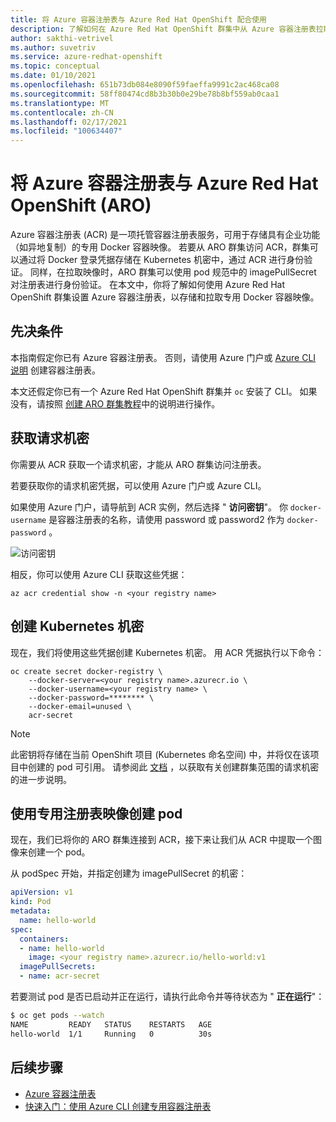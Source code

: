 ```yaml
---
title: 将 Azure 容器注册表与 Azure Red Hat OpenShift 配合使用
description: 了解如何在 Azure Red Hat OpenShift 群集中从 Azure 容器注册表拉取和运行容器。
author: sakthi-vetrivel
ms.author: suvetriv
ms.service: azure-redhat-openshift
ms.topic: conceptual
ms.date: 01/10/2021
ms.openlocfilehash: 651b73db084e8090f59faeffa9991c2ac468ca08
ms.sourcegitcommit: 58ff80474cd8b3b30b0e29be78b8bf559ab0caa1
ms.translationtype: MT
ms.contentlocale: zh-CN
ms.lasthandoff: 02/17/2021
ms.locfileid: "100634407"
---
```

# <a name="use-azure-container-registry-with-azure-red-hat-openshift-aro"></a>将 Azure 容器注册表与 Azure Red Hat OpenShift (ARO) 

Azure 容器注册表 (ACR) 是一项托管容器注册表服务，可用于存储具有企业功能（如异地复制）的专用 Docker 容器映像。 若要从 ARO 群集访问 ACR，群集可以通过将 Docker 登录凭据存储在 Kubernetes 机密中，通过 ACR 进行身份验证。  同样，在拉取映像时，ARO 群集可以使用 pod 规范中的 imagePullSecret 对注册表进行身份验证。 在本文中，你将了解如何使用 Azure Red Hat OpenShift 群集设置 Azure 容器注册表，以存储和拉取专用 Docker 容器映像。

## <a name="prerequisites"></a>先决条件

本指南假定你已有 Azure 容器注册表。 否则，请使用 Azure 门户或 [Azure CLI 说明](../container-registry/container-registry-get-started-azure-cli.md) 创建容器注册表。

本文还假定你已有一个 Azure Red Hat OpenShift 群集并 `oc` 安装了 CLI。 如果没有，请按照 [创建 ARO 群集教程](tutorial-create-cluster.md)中的说明进行操作。

## <a name="get-a-pull-secret"></a>获取请求机密

你需要从 ACR 获取一个请求机密，才能从 ARO 群集访问注册表。

若要获取你的请求机密凭据，可以使用 Azure 门户或 Azure CLI。

如果使用 Azure 门户，请导航到 ACR 实例，然后选择 " **访问密钥**"。  你 `docker-username` 是容器注册表的名称，请使用 password 或 password2 作为 `docker-password` 。

![访问密钥](./media/acr-access-keys.png)

相反，你可以使用 Azure CLI 获取这些凭据：
```azurecli
az acr credential show -n <your registry name>
```

## <a name="create-the-kubernetes-secret"></a>创建 Kubernetes 机密

现在，我们将使用这些凭据创建 Kubernetes 机密。 用 ACR 凭据执行以下命令：

```
oc create secret docker-registry \
    --docker-server=<your registry name>.azurecr.io \
    --docker-username=<your registry name> \
    --docker-password=******** \
    --docker-email=unused \
    acr-secret
```

>[!NOTE]
>此密钥将存储在当前 OpenShift 项目 (Kubernetes 命名空间) 中，并将仅在该项目中创建的 pod 可引用。  请参阅此 [文档](https://docs.openshift.com/container-platform/4.4/openshift_images/managing_images/using-image-pull-secrets.html) ，以获取有关创建群集范围的请求机密的进一步说明。

## <a name="create-a-pod-using-a-private-registry-image"></a>使用专用注册表映像创建 pod

现在，我们已将你的 ARO 群集连接到 ACR，接下来让我们从 ACR 中提取一个图像来创建一个 pod。

从 podSpec 开始，并指定创建为 imagePullSecret 的机密：

```yaml
apiVersion: v1
kind: Pod
metadata:
  name: hello-world
spec:
  containers:
  - name: hello-world
    image: <your registry name>.azurecr.io/hello-world:v1
  imagePullSecrets:
  - name: acr-secret
```

若要测试 pod 是否已启动并正在运行，请执行此命令并等待状态为 " **正在运行**"：

```bash
$ oc get pods --watch
NAME         READY   STATUS    RESTARTS   AGE
hello-world  1/1     Running   0          30s
```

## <a name="next-steps"></a>后续步骤

* [Azure 容器注册表](../container-registry/container-registry-concepts.md)
* [快速入门：使用 Azure CLI 创建专用容器注册表](../container-registry/container-registry-get-started-azure-cli.md)
